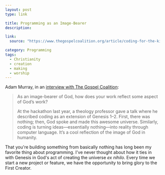 ```yaml
---
layout: post
type: link

title: Programming as an Image-Bearer
description:

link:
  source: "https://www.thegospelcoalition.org/article/coding-for-the-kingdom"

category: Programming
tags:
  - Christianity
  - creation
  - making
  - worship
---
```


Adam Murray, in an [interview with The Gospel
Coalition](https://www.thegospelcoalition.org/article/coding-for-the-kingdom):

> As an image-bearer of God, how does your work reflect some aspect of God’s work?
>
> At the hackathon last year, a theology professor gave a talk where he described
> coding as an extension of Genesis 1–2. First, there was nothing; then, God spoke
> and made this awesome universe. Similarly, coding is turning ideas—essentially
> nothing—into reality through computer language. It’s a cool reflection of the
> image of God in humanity.

That you're building something from basically nothing has long been my favorite
thing about programming. I've never thought about how it ties in with Genesis in
God's act of creating the universe _ex nihilo_. Every time we start a new
project or feature, we have the opportunity to bring glory to the First Creator.

